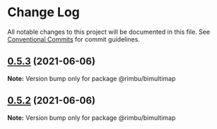 # Change Log

All notable changes to this project will be documented in this file.
See [Conventional Commits](https://conventionalcommits.org) for commit guidelines.

## [0.5.3](https://github.com/rimbu-org/rimbu/compare/@rimbu/bimultimap@0.5.2...@rimbu/bimultimap@0.5.3) (2021-06-06)

**Note:** Version bump only for package @rimbu/bimultimap





## [0.5.2](https://github.com/rimbu-org/rimbu/compare/@rimbu/bimultimap@0.5.1...@rimbu/bimultimap@0.5.2) (2021-06-06)

**Note:** Version bump only for package @rimbu/bimultimap
